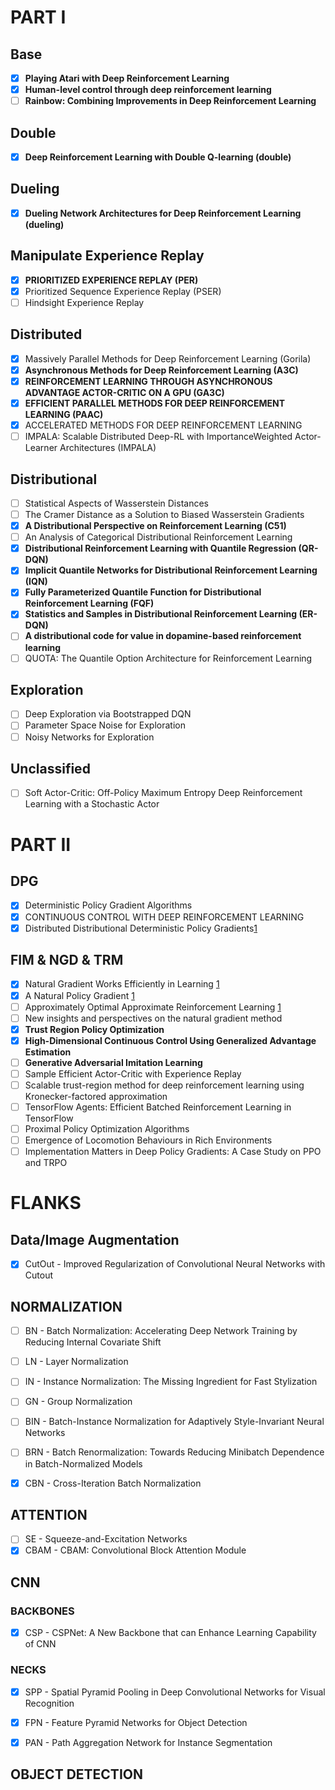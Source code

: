 # PART I

## Base

- [X] **Playing Atari with Deep Reinforcement Learning**
- [X] **Human-level control through deep reinforcement learning**
- [ ] **Rainbow: Combining Improvements in Deep Reinforcement Learning**

## Double

- [X] **Deep Reinforcement Learning with Double Q-learning (double)**

## Dueling

- [X] **Dueling Network Architectures for Deep Reinforcement Learning (dueling)**

## Manipulate Experience Replay

- [X] **PRIORITIZED EXPERIENCE REPLAY (PER)**
- [X] Prioritized Sequence Experience Replay (PSER)
- [ ] Hindsight Experience Replay

## Distributed

- [X] Massively Parallel Methods for Deep Reinforcement Learning (Gorila)
- [X] **Asynchronous Methods for Deep Reinforcement Learning (A3C)**
- [X] **REINFORCEMENT LEARNING THROUGH ASYNCHRONOUS ADVANTAGE ACTOR-CRITIC ON A GPU (GA3C)**
- [X] **EFFICIENT PARALLEL METHODS FOR DEEP REINFORCEMENT LEARNING (PAAC)**
- [X] ACCELERATED METHODS FOR DEEP REINFORCEMENT LEARNING
- [ ] IMPALA: Scalable Distributed Deep-RL with ImportanceWeighted Actor-Learner Architectures (IMPALA)

## Distributional

- [ ] Statistical Aspects of Wasserstein Distances
- [ ] The Cramer Distance as a Solution to Biased Wasserstein Gradients
- [X] **A Distributional Perspective on Reinforcement Learning (C51)**
- [ ] An Analysis of Categorical Distributional Reinforcement Learning
- [X] **Distributional Reinforcement Learning with Quantile Regression (QR-DQN)**
- [X] **Implicit Quantile Networks for Distributional Reinforcement Learning (IQN)**
- [X] **Fully Parameterized Quantile Function for Distributional Reinforcement Learning (FQF)**
- [X] **Statistics and Samples in Distributional Reinforcement Learning (ER-DQN)**
- [ ] **A distributional code for value in dopamine-based reinforcement learning**
- [ ] QUOTA: The Quantile Option Architecture for Reinforcement Learning

## Exploration

- [ ] Deep Exploration via Bootstrapped DQN
- [ ] Parameter Space Noise for Exploration
- [ ] Noisy Networks for Exploration

## Unclassified

- [ ] Soft Actor-Critic: Off-Policy Maximum Entropy Deep Reinforcement Learning with a Stochastic Actor



# PART II

## DPG

- [X] Deterministic Policy Gradient Algorithms
- [X] CONTINUOUS CONTROL WITH DEEP REINFORCEMENT LEARNING
- [X] Distributed Distributional Deterministic Policy Gradients[1](https://arxiv.org/abs/1804.08617)

## FIM & NGD & TRM

- [X] Natural Gradient Works Efficiently in Learning [1](http://citeseerx.ist.psu.edu/viewdoc/download?doi=10.1.1.452.7280&rep=rep1&type=pdf)
- [X] A Natural Policy Gradient [1](https://papers.nips.cc/paper/2001/file/4b86abe48d358ecf194c56c69108433e-Paper.pdf)
- [ ] Approximately Optimal Approximate Reinforcement Learning [1](https://people.eecs.berkeley.edu/~pabbeel/cs287-fa09/readings/KakadeLangford-icml2002.pdf)
- [ ] New insights and perspectives on the natural gradient method
- [X] **Trust Region Policy Optimization**
- [X] **High-Dimensional Continuous Control Using Generalized Advantage Estimation**
- [ ] **Generative Adversarial Imitation Learning**
- [ ] Sample Efficient Actor-Critic with Experience Replay
- [ ] Scalable trust-region method for deep reinforcement learning using Kronecker-factored approximation
- [ ] TensorFlow Agents: Efficient Batched Reinforcement Learning in TensorFlow
- [ ] Proximal Policy Optimization Algorithms
- [ ] Emergence of Locomotion Behaviours in Rich Environments
- [ ] Implementation Matters in Deep Policy Gradients: A Case Study on PPO and TRPO

# FLANKS

## Data/Image Augmentation

- [X] CutOut - Improved Regularization of Convolutional Neural Networks with Cutout


## NORMALIZATION

- [ ] BN - Batch Normalization: Accelerating Deep Network Training by Reducing Internal Covariate Shift
- [ ] LN - Layer Normalization
- [ ] IN - Instance Normalization: The Missing Ingredient for Fast Stylization
- [ ] GN - Group Normalization
- [ ] BIN - Batch-Instance Normalization for Adaptively Style-Invariant Neural Networks
- [ ] BRN - Batch Renormalization: Towards Reducing Minibatch Dependence in Batch-Normalized Models
- [X] CBN - Cross-Iteration Batch Normalization



## ATTENTION

- [ ] SE - Squeeze-and-Excitation Networks
- [X] CBAM - CBAM: Convolutional Block Attention Module

## CNN

### BACKBONES

- [X] CSP - CSPNet: A New Backbone that can Enhance Learning Capability of CNN


### NECKS

- [X] SPP - Spatial Pyramid Pooling in Deep Convolutional Networks for Visual Recognition
- [X] FPN - Feature Pyramid Networks for Object Detection
- [X] PAN - Path Aggregation Network for Instance Segmentation


## OBJECT DETECTION


